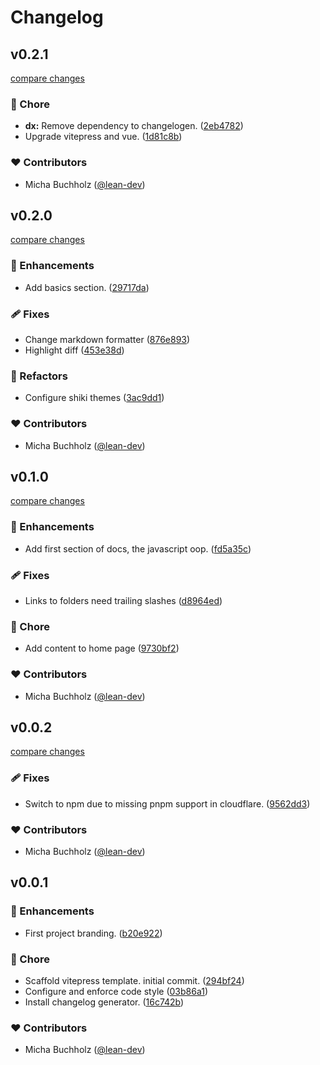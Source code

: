 # Changelog


## v0.2.1

[compare changes](https://github.com/lean-js/docs/compare/v0.2.0...v0.2.1)

### 🏡 Chore

- **dx:** Remove dependency to changelogen. ([2eb4782](https://github.com/lean-js/docs/commit/2eb4782))
- Upgrade vitepress and vue. ([1d81c8b](https://github.com/lean-js/docs/commit/1d81c8b))

### ❤️ Contributors

- Micha Buchholz ([@lean-dev](http://github.com/lean-dev))

## v0.2.0

[compare changes](https://github.com/lean-js/docs/compare/v0.1.0...v0.2.0)


### 🚀 Enhancements

  - Add basics section. ([29717da](https://github.com/lean-js/docs/commit/29717da))

### 🩹 Fixes

  - Change markdown formatter ([876e893](https://github.com/lean-js/docs/commit/876e893))
  - Highlight diff ([453e38d](https://github.com/lean-js/docs/commit/453e38d))

### 💅 Refactors

  - Configure shiki themes ([3ac9dd1](https://github.com/lean-js/docs/commit/3ac9dd1))

### ❤️  Contributors

- Micha Buchholz ([@lean-dev](http://github.com/lean-dev))

## v0.1.0

[compare changes](https://github.com/lean-js/docs/compare/v0.0.2...v0.1.0)


### 🚀 Enhancements

  - Add first section of docs, the javascript oop. ([fd5a35c](https://github.com/lean-js/docs/commit/fd5a35c))

### 🩹 Fixes

  - Links to folders need trailing slashes ([d8964ed](https://github.com/lean-js/docs/commit/d8964ed))

### 🏡 Chore

  - Add content to home page ([9730bf2](https://github.com/lean-js/docs/commit/9730bf2))

### ❤️  Contributors

- Micha Buchholz ([@lean-dev](http://github.com/lean-dev))

## v0.0.2

[compare changes](https://github.com/lean-js/docs/compare/v0.0.1...v0.0.2)


### 🩹 Fixes

  - Switch to npm due to missing pnpm support in cloudflare. ([9562dd3](https://github.com/lean-js/docs/commit/9562dd3))

### ❤️  Contributors

- Micha Buchholz ([@lean-dev](http://github.com/lean-dev))

## v0.0.1


### 🚀 Enhancements

  - First project branding. ([b20e922](https://github.com/lean-js/docs/commit/b20e922))

### 🏡 Chore

  - Scaffold vitepress template. initial commit. ([294bf24](https://github.com/lean-js/docs/commit/294bf24))
  - Configure and enforce code style ([03b86a1](https://github.com/lean-js/docs/commit/03b86a1))
  - Install changelog generator. ([16c742b](https://github.com/lean-js/docs/commit/16c742b))

### ❤️  Contributors

- Micha Buchholz ([@lean-dev](http://github.com/lean-dev))

